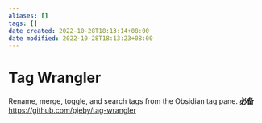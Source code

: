 ```yaml
---
aliases: []
tags: []
date created: 2022-10-28T18:13:14+08:00
date modified: 2022-10-28T18:13:23+08:00
---
```


# Tag Wrangler

Rename, merge, toggle, and search tags from the Obsidian tag pane. **必备**
<https://github.com/pjeby/tag-wrangler>
